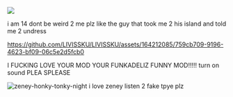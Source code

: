 ![](https://komarev.com/ghpvc/?username=LIVISSKU)

i am 14 dont be weird 2 me plz like the guy that took me 2 his island and told me 2 undress


https://github.com/LIVISSKU/LIVISSKU/assets/164212085/759cb709-9196-4623-bf09-06c5e2d5fcb0

I FUCKING LOVE YOUR MOD YOUR FUNKADELIZ FUNNY MOD!!!!! turn on sound PLEA SPLEASE

![zeney-honky-tonky-night](https://github.com/LIVISSKU/LIVISSKU/assets/164212085/6fe77b64-fa06-4e6e-a4f1-004659c9c98e)
i love zeney listen 2 fake tpye plz

